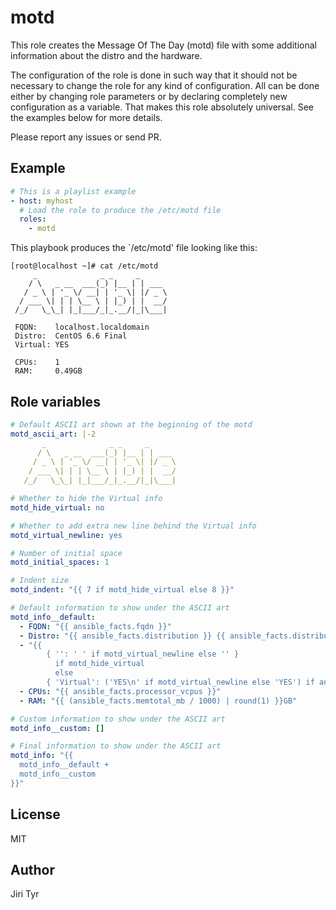 motd
====

This role creates the Message Of The Day (motd) file with some additional
information about the distro and the hardware.

The configuration of the role is done in such way that it should not be necessary
to change the role for any kind of configuration. All can be done either by
changing role parameters or by declaring completely new configuration as a
variable. That makes this role absolutely universal. See the examples below for
more details.

Please report any issues or send PR.


Example
-------

```yaml
# This is a playlist example
- host: myhost
  # Load the role to produce the /etc/motd file
  roles:
    - motd
```

This playbook produces the `/etc/motd' file looking like this:

```
[root@localhost ~]# cat /etc/motd
     _              _ _     _
    / \   _ __  ___(_) |__ | | ___
   / _ \ | '_ \/ __| | '_ \| |/ _ \
  / ___ \| | | \__ \ | |_) | |  __/
 /_/   \_\_| |_|___/_|_.__/|_|\___|

 FQDN:    localhost.localdomain
 Distro:  CentOS 6.6 Final
 Virtual: YES

 CPUs:    1
 RAM:     0.49GB

```


Role variables
--------------

```yaml
# Default ASCII art shown at the beginning of the motd
motd_ascii_art: |-2
       _              _ _     _
      / \   _ __  ___(_) |__ | | ___
     / _ \ | '_ \/ __| | '_ \| |/ _ \
    / ___ \| | | \__ \ | |_) | |  __/
   /_/   \_\_| |_|___/_|_.__/|_|\___|

# Whether to hide the Virtual info
motd_hide_virtual: no

# Whether to add extra new line behind the Virtual info
motd_virtual_newline: yes

# Number of initial space
motd_initial_spaces: 1

# Indent size
motd_indent: "{{ 7 if motd_hide_virtual else 8 }}"

# Default information to show under the ASCII art
motd_info__default:
  - FQDN: "{{ ansible_facts.fqdn }}"
  - Distro: "{{ ansible_facts.distribution }} {{ ansible_facts.distribution_version }} {{ ansible_facts.distribution_release }}"
  - "{{
        { '': ' ' if motd_virtual_newline else '' }
          if motd_hide_virtual
          else
        { 'Virtual': ('YES\n' if motd_virtual_newline else 'YES') if ansible_facts.virtualization_role == 'guest' else ('NO\n' if motd_virtual_newline else 'NO') } }}"
  - CPUs: "{{ ansible_facts.processor_vcpus }}"
  - RAM: "{{ (ansible_facts.memtotal_mb / 1000) | round(1) }}GB"

# Custom information to show under the ASCII art
motd_info__custom: []

# Final information to show under the ASCII art
motd_info: "{{
  motd_info__default +
  motd_info__custom
}}"
```


License
-------

MIT


Author
------

Jiri Tyr
